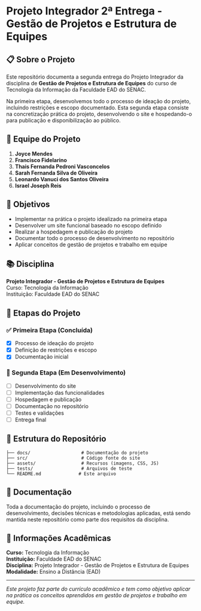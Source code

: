 # Projeto Integrador 2ª Entrega - Gestão de Projetos e Estrutura de Equipes

## 📋 Sobre o Projeto

Este repositório documenta a segunda entrega do Projeto Integrador da disciplina de **Gestão de Projetos e Estrutura de Equipes** do curso de Tecnologia da Informação da Faculdade EAD do SENAC.

Na primeira etapa, desenvolvemos todo o processo de ideação do projeto, incluindo restrições e escopo documentado. Esta segunda etapa consiste na concretização prática do projeto, desenvolvendo o site e hospedando-o para publicação e disponibilização ao público.

## 👥 Equipe do Projeto

1. **Joyce Mendes**
2. **Francisco Fidelarino**
3. **Thais Fernanda Pedroni Vasconcelos**
4. **Sarah Fernanda Silva de Oliveira**
5. **Leonardo Vanuci dos Santos Oliveira**
6. **Israel Joseph Reis**

## 🎯 Objetivos

- Implementar na prática o projeto idealizado na primeira etapa
- Desenvolver um site funcional baseado no escopo definido
- Realizar a hospedagem e publicação do projeto
- Documentar todo o processo de desenvolvimento no repositório
- Aplicar conceitos de gestão de projetos e trabalho em equipe

## 📚 Disciplina

**Projeto Integrador - Gestão de Projetos e Estrutura de Equipes**  
Curso: Tecnologia da Informação  
Instituição: Faculdade EAD do SENAC

## 🚀 Etapas do Projeto

### ✅ Primeira Etapa (Concluída)
- [x] Processo de ideação do projeto
- [x] Definição de restrições e escopo
- [x] Documentação inicial

### 🔄 Segunda Etapa (Em Desenvolvimento)
- [ ] Desenvolvimento do site
- [ ] Implementação das funcionalidades
- [ ] Hospedagem e publicação
- [ ] Documentação no repositório
- [ ] Testes e validações
- [ ] Entrega final

## 📁 Estrutura do Repositório

```
├── docs/                   # Documentação do projeto
├── src/                    # Código fonte do site
├── assets/                 # Recursos (imagens, CSS, JS)
├── tests/                  # Arquivos de teste
└── README.md              # Este arquivo
```

## 📖 Documentação

Toda a documentação do projeto, incluindo o processo de desenvolvimento, decisões técnicas e metodologias aplicadas, está sendo mantida neste repositório como parte dos requisitos da disciplina.

## 🏫 Informações Acadêmicas

**Curso:** Tecnologia da Informação  
**Instituição:** Faculdade EAD do SENAC  
**Disciplina:** Projeto Integrador - Gestão de Projetos e Estrutura de Equipes  
**Modalidade:** Ensino a Distância (EAD)

---

*Este projeto faz parte do currículo acadêmico e tem como objetivo aplicar na prática os conceitos aprendidos em gestão de projetos e trabalho em equipe.*
